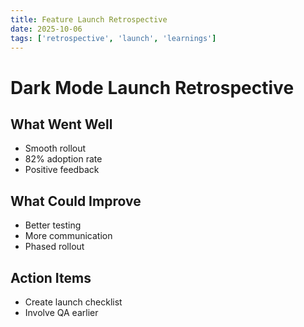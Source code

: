 ```yaml
---
title: Feature Launch Retrospective
date: 2025-10-06
tags: ['retrospective', 'launch', 'learnings']
---
```


# Dark Mode Launch Retrospective

## What Went Well
- Smooth rollout
- 82% adoption rate
- Positive feedback

## What Could Improve
- Better testing
- More communication
- Phased rollout

## Action Items
- Create launch checklist
- Involve QA earlier
